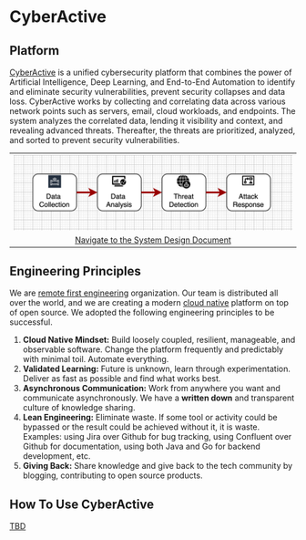 # CyberActive


## Platform 
[CyberActive](https://www.cyberactive.com) is a unified cybersecurity platform that combines the power of Artificial Intelligence, Deep Learning, and End-to-End Automation to identify and eliminate security vulnerabilities, prevent security collapses and data loss. CyberActive works by collecting and correlating data across various network points such as servers, email, cloud workloads, and endpoints. The system analyzes the correlated data, lending it visibility and context, and revealing advanced threats. Thereafter, the threats are prioritized, analyzed, and sorted to prevent security vulnerabilities.

<table width="256px">
  <tr>
    <td><img src="./docs/imgs/img-1-overview.png" /></td>
  </tr>
  <tr>
    <td align="center"><a href="./docs/system-design.md">Navigate to the System Design Document</a></td>
  </tr>
</table>


## Engineering Principles  
We are [remote first engineering](https://about.gitlab.com/company/culture/all-remote/guide/) organization. Our team is distributed all over the world, and we are creating a modern [cloud native](https://en.wikipedia.org/wiki/Cloud_native_computing) platform on top of open source. We adopted the following engineering principles to be successful. 
  1. <b>Cloud Native Mindset:</b> Build loosely coupled, resilient, manageable, and observable software. Change the platform frequently and predictably with minimal toil. Automate everything. 
  2. <b>Validated Learning:</b> Future is unknown, learn through experimentation. Deliver as fast as possible and find what works best. 
  3. <b>Asynchronous Communication:</b> Work from anywhere you want and communicate asynchronously. We have a <b>written down</b> and transparent culture of knowledge sharing.
  4. <b>Lean Engineering:</b> Eliminate waste. If some tool or activity could be bypassed or the result could be achieved without it, it is waste. Examples: using Jira over Github for bug tracking, using Confluent over Github for documentation, using both Java and Go for backend development, etc.
  5. <b>Giving Back:</b> Share knowledge and give back to the tech community by blogging, contributing to open source products.


## How To Use CyberActive  
[TBD]()

